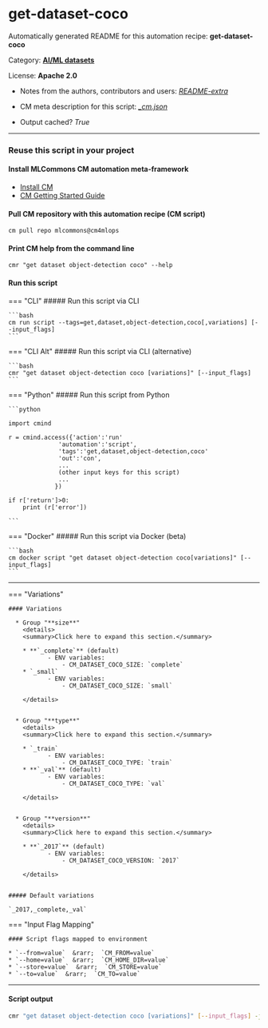 # get-dataset-coco
Automatically generated README for this automation recipe: **get-dataset-coco**

Category: **[AI/ML datasets](..)**

License: **Apache 2.0**

* Notes from the authors, contributors and users: [*README-extra*](https://github.com/mlcommons/cm4mlops/tree/main/script/get-dataset-coco/README-extra.md)

* CM meta description for this script: *[_cm.json](https://github.com/mlcommons/cm4mlops/tree/main/script/get-dataset-coco/_cm.json)*
* Output cached? *True*

---
### Reuse this script in your project

#### Install MLCommons CM automation meta-framework

* [Install CM](https://docs.mlcommons.org/ck/install)
* [CM Getting Started Guide](https://docs.mlcommons.org/ck/getting-started/)

#### Pull CM repository with this automation recipe (CM script)

```cm pull repo mlcommons@cm4mlops```

#### Print CM help from the command line

````cmr "get dataset object-detection coco" --help````

#### Run this script

=== "CLI"
    ##### Run this script via CLI

    ```bash
    cm run script --tags=get,dataset,object-detection,coco[,variations] [--input_flags]
    ```
=== "CLI Alt"
    ##### Run this script via CLI (alternative)


    ```bash
    cmr "get dataset object-detection coco [variations]" [--input_flags]
    ```

=== "Python"
    ##### Run this script from Python


    ```python

    import cmind

    r = cmind.access({'action':'run'
                  'automation':'script',
                  'tags':'get,dataset,object-detection,coco'
                  'out':'con',
                  ...
                  (other input keys for this script)
                  ...
                 })

    if r['return']>0:
        print (r['error'])

    ```


=== "Docker"
    ##### Run this script via Docker (beta)

    ```bash
    cm docker script "get dataset object-detection coco[variations]" [--input_flags]
    ```
___

=== "Variations"


    #### Variations

      * Group "**size**"
        <details>
        <summary>Click here to expand this section.</summary>

        * **`_complete`** (default)
               - ENV variables:
                   - CM_DATASET_COCO_SIZE: `complete`
        * `_small`
               - ENV variables:
                   - CM_DATASET_COCO_SIZE: `small`

        </details>


      * Group "**type**"
        <details>
        <summary>Click here to expand this section.</summary>

        * `_train`
               - ENV variables:
                   - CM_DATASET_COCO_TYPE: `train`
        * **`_val`** (default)
               - ENV variables:
                   - CM_DATASET_COCO_TYPE: `val`

        </details>


      * Group "**version**"
        <details>
        <summary>Click here to expand this section.</summary>

        * **`_2017`** (default)
               - ENV variables:
                   - CM_DATASET_COCO_VERSION: `2017`

        </details>


    ##### Default variations

    `_2017,_complete,_val`
=== "Input Flag Mapping"


    #### Script flags mapped to environment

    * `--from=value`  &rarr;  `CM_FROM=value`
    * `--home=value`  &rarr;  `CM_HOME_DIR=value`
    * `--store=value`  &rarr;  `CM_STORE=value`
    * `--to=value`  &rarr;  `CM_TO=value`




___
#### Script output
```bash
cmr "get dataset object-detection coco [variations]" [--input_flags] -j
```
